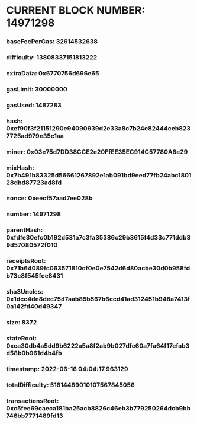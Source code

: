 # CURRENT BLOCK NUMBER: 14971298

### baseFeePerGas: 32614532638
### difficulty: 13808337151813222
### extraData: 0x6770756d696e65
### gasLimit: 30000000
### gasUsed: 1487283
### hash: 0xef90f3f21151290e94090939d2e33a8c7b24e82444ceb8237725ad979e35c1aa
### miner: 0x03e75d7DD38CCE2e20FfEE35EC914C57780A8e29
### mixHash: 0x7b491b83325d56661267892e1ab091bd9eed77fb24abc180128dbd87723ad8fd
### nonce: 0xeecf57aad7ee028b
### number: 14971298
### parentHash: 0xfdfe30efc0b192d531a7c3fa35386c29b3615f4d33c771ddb39d57080572f010
### receiptsRoot: 0x71b64089fc063571810cf0e0e7542d6d80acbe30d0b958fdb73c8f545fee8431
### sha3Uncles: 0x1dcc4de8dec75d7aab85b567b6ccd41ad312451b948a7413f0a142fd40d49347
### size: 8372
### stateRoot: 0xca30db4a5dd9b6222a5a8f2ab9b027dfc60a7fa64f17efab3d58b0b961d4b4fb
### timestamp: 2022-06-16 04:04:17.963129
### totalDifficulty: 51814489010107567845056
### transactionsRoot: 0xc5fee69caeca181ba25acb8826c46eb3b779250264dcb9bb746bb7771489fd13
